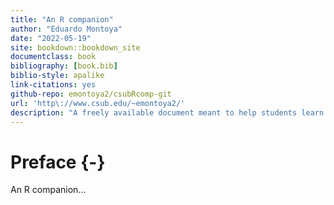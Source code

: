 ```yaml
--- 
title: "An R companion"
author: "Eduardo Montoya"
date: "2022-05-19"
site: bookdown::bookdown_site
documentclass: book
bibliography: [book.bib]
biblio-style: apalike
link-citations: yes
github-repo: emontoya2/csubRcomp-git
url: 'http\://www.csub.edu/~emontoya2/'
description: "A freely available document meant to help students learn R concurrently with the material of the course."
---
```





# Preface {-}


An R companion... 
 
 
